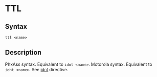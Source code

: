 # TTL

## Syntax
```assembly
ttl <name>
```

## Description
PhxAss syntax. Equivalent to `idnt <name>`.
Motorola syntax. Equivalent to `idnt <name>`.
See [idnt](idnt.md) directive.
